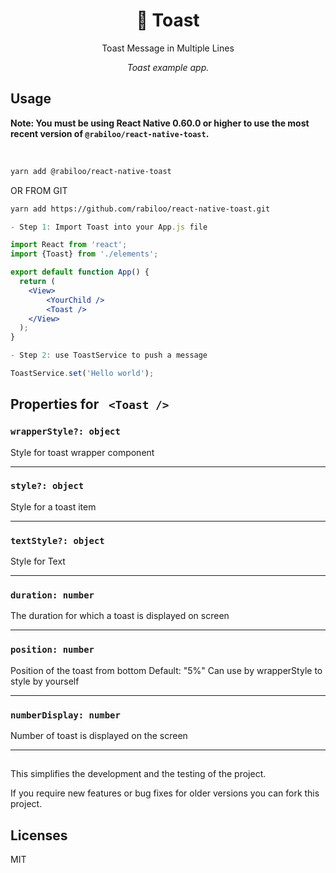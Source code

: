 <h1 align="center">
  🚩 Toast
</h1>

<div align="center">

Toast Message in Multiple Lines

</div>

<p align="center" >
  <em>Toast example app.</em>
</p>

## Usage

**Note: You must be using React Native 0.60.0 or higher to use the most recent version of `@rabiloo/react-native-toast`.**

<br>

```bash
yarn add @rabiloo/react-native-toast
```

OR FROM GIT

```bash
yarn add https://github.com/rabiloo/react-native-toast.git
```

```jsx
- Step 1: Import Toast into your App.js file

import React from 'react';
import {Toast} from './elements';

export default function App() {
  return (
    <View>
        <YourChild />
        <Toast />
    </View>
  );
}

```

```jsx
- Step 2: use ToastService to push a message

ToastService.set('Hello world');

```

## Properties for ``` <Toast />```

### `wrapperStyle?: object`

Style for toast wrapper component

---

### `style?: object`

Style for a toast item

---

### `textStyle?: object`

Style for Text

---

### `duration: number`

The duration for which a toast is displayed on screen

---

### `position: number`

Position of the toast from bottom 
Default: "5%"
Can use by wrapperStyle to style by yourself

---

### `numberDisplay: number`

Number of toast is displayed on the screen

---

## 

This simplifies the development and the testing of the project.

If you require new features or bug fixes for older versions you can fork this project.

## Licenses

MIT
